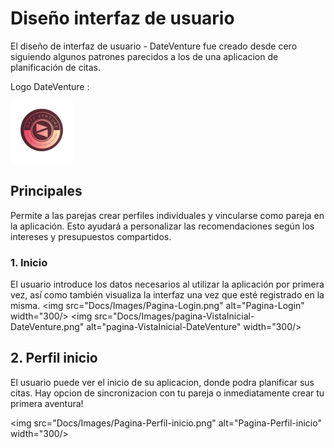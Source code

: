 # Diseño interfaz de usuario
El diseño de interfaz de usuario - DateVenture fue creado desde cero siguiendo algunos patrones parecidos
a los de una aplicacion de planificación de citas.

Logo DateVenture :

<img src="Docs/Images/LogoDateVenture.png" alt="LogoDateVenture" width="100" />

## Principales  
Permite a las parejas crear perfiles individuales y vincularse como pareja en la aplicación. Esto ayudará a personalizar las recomendaciones según los intereses y presupuestos compartidos.
### 1. Inicio
El usuario introduce los datos necesarios al utilizar la aplicación por primera vez, así como también visualiza la interfaz una vez que esté registrado en la misma.
<img src="Docs/Images/Pagina-Login.png" alt="Pagina-Login" width="300/>
<img src="Docs/Images/pagina-VistaInicial-DateVenture.png" alt="pagina-VistaInicial-DateVenture" width="300/>


## 2. Perfil inicio
El usuario puede ver el inicio de su aplicacion, donde podra planificar sus citas. Hay opcion de sincronizacion con tu pareja o inmediatamente crear tu primera aventura!

<img src="Docs/Images/Pagina-Perfil-inicio.png" alt="Pagina-Perfil-inicio" width="300/>


##
